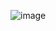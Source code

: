 ![image](https://github.com/Pave103/Practice/assets/120082937/2869e5bd-91d5-43be-893a-06554023f61a)

